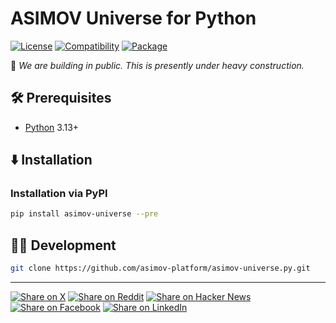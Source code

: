 # ASIMOV Universe for Python

[![License](https://img.shields.io/badge/license-Public%20Domain-blue.svg)](https://unlicense.org)
[![Compatibility](https://img.shields.io/badge/python-3.13%2B-blue)](https://endoflife.date/python)
[![Package](https://img.shields.io/pypi/v/asimov-universe)](https://pypi.org/project/asimov-universe/)

🚧 _We are building in public. This is presently under heavy construction._

## 🛠️ Prerequisites

- [Python](https://python.org) 3.13+

## ⬇️ Installation

### Installation via PyPI

```bash
pip install asimov-universe --pre
```

## 👨‍💻 Development

```bash
git clone https://github.com/asimov-platform/asimov-universe.py.git
```

- - -

[![Share on X](https://img.shields.io/badge/share%20on-x-03A9F4?logo=x)](https://x.com/intent/post?url=https://github.com/asimov-platform/asimov-universe.py&text=ASIMOV%20Universe%20for%20Python)
[![Share on Reddit](https://img.shields.io/badge/share%20on-reddit-red?logo=reddit)](https://reddit.com/submit?url=https://github.com/asimov-platform/asimov-universe.py&title=ASIMOV%20Universe%20for%20Python)
[![Share on Hacker News](https://img.shields.io/badge/share%20on-hn-orange?logo=ycombinator)](https://news.ycombinator.com/submitlink?u=https://github.com/asimov-platform/asimov-universe.py&t=ASIMOV%20Universe%20for%20Python)
[![Share on Facebook](https://img.shields.io/badge/share%20on-fb-1976D2?logo=facebook)](https://www.facebook.com/sharer/sharer.php?u=https://github.com/asimov-platform/asimov-universe.py)
[![Share on LinkedIn](https://img.shields.io/badge/share%20on-linkedin-3949AB?logo=linkedin)](https://www.linkedin.com/sharing/share-offsite/?url=https://github.com/asimov-platform/asimov-universe.py)
